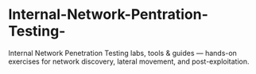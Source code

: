 # Internal-Network-Pentration-Testing-
Internal Network Penetration Testing labs, tools &amp; guides — hands-on exercises for network discovery, lateral movement, and post-exploitation.
